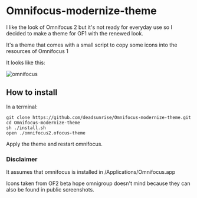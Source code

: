 Omnifocus-modernize-theme
=========================

I like the look of Omnifocus 2 but it's not ready for everyday use so I decided to make a theme for OF1 with the renewed look.

It's a theme that comes with a small script to copy some icons into the resources of Omnifocus 1

It looks like this:

![omnifocus](http://i.imgur.com/V2zOXG6.png)


## How to install 

In a terminal:

    git clone https://github.com/deadsunrise/Omnifocus-modernize-theme.git 
    cd Omnifocus-modernize-theme
    sh ./install.sh
    open ./omnifocus2.ofocus-theme


Apply the theme and restart omnifocus.
 


### Disclaimer

It assumes that omnifocus is installed in /Applications/Omnifocus.app

Icons taken from OF2 beta hope omnigroup doesn't mind because they can also be found in public screenshots.